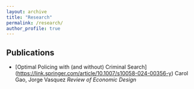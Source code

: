 ```yaml
---
layout: archive
title: "Research"
permalink: /research/
author_profile: true
---
```


Publications 
------
- [Optimal Policing with (and without) Criminal Search] (https://link.springer.com/article/10.1007/s10058-024-00356-y)
    Carol Gao, Jorge Vasquez
    *Review of Economic Design* 